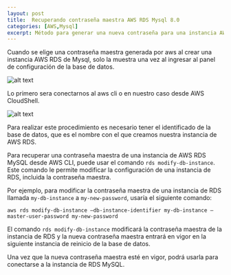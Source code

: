 ```yaml
---
layout: post
title:  Recuperando contraseña maestra AWS RDS Mysql 8.0
categories: [AWS,Mysql]
excerpt: Método para generar una nueva contraseña para una instancia AWS RDS de Mysql en su versión 8.0.
---
```

Cuando se elige una contraseña maestra generada por aws al crear una instancia AWS RDS de Mysql, solo la muestra una vez al ingresar al panel de configuración de la base de datos.

![alt text](/blog/images/awsrds01.png "Información instancia AWS RDS")

Lo primero sera conectarnos al aws cli o en nuestro caso desde AWS CloudShell.

![alt text](/blog/images/awsrds02.webp "AWS Cloudshell")

Para realizar este procedimiento es necesario tener el identificado de la base de datos, que es el nombre con el que creamos nuestra instancia de AWS RDS.

Para recuperar una contraseña maestra de una instancia de AWS RDS MySQL desde AWS CLI, puede usar el comando ```rds modify-db-instance```. Este comando le permite modificar la configuración de una instancia de RDS, incluida la contraseña maestra.

Por ejemplo, para modificar la contraseña maestra de una instancia de RDS llamada ```my-db-instance``` a ```my-new-password```, usaría el siguiente comando:

```
aws rds modify-db-instance –db-instance-identifier my-db-instance –master-user-password my-new-password
```

El comando ```rds modify-db-instance``` modificará la contraseña maestra de la instancia de RDS y la nueva contraseña maestra entrará en vigor en la siguiente instancia de reinicio de la base de datos.

Una vez que la nueva contraseña maestra esté en vigor, podrá usarla para conectarse a la instancia de RDS MySQL.
